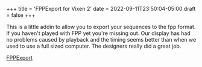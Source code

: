 +++
title = 'FPPExport for Vixen 2'
date = 2022-09-11T23:50:04-05:00
draft = false
+++

 This is a little addin to allow you to export your sequences to the fpp format.  If you haven't played with FPP yet you're missing out.  Our display has had no problems caused by playback and the timing seems better than when we used to use a full sized computer.
 The designers really did a great job.

[FPPExport](/repository/downloads/FPPExport-1.zip)



